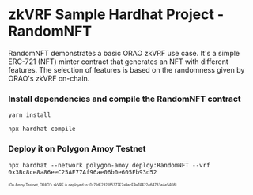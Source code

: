 # zkVRF Sample Hardhat Project - RandomNFT

RandomNFT demonstrates a basic ORAO zkVRF use case.
It's a simple ERC-721 (NFT) minter contract that generates an NFT with different features.
The selection of features is based on the randomness given by ORAO's zkVRF on-chain.


### Install dependencies and compile the RandomNFT contract
```
yarn install
```
```
npx hardhat compile
```

### Deploy it on Polygon Amoy Testnet
```
npx hardhat --network polygon-amoy deploy:RandomNFT --vrf 0x3Bc8ce8a86eeC25AE77Af96ae06b0e605Fb93d52
```
<span style="font-size:0.5em;">(On Amoy Testnet, ORAO's zkVRF is deployed to: 0x71dF232185377F2a9ecF9a74422e64733e4e5408)</style>

